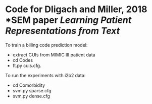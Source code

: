 # Code for Dligach and Miller, 2018 *SEM paper *Learning Patient Representations from Text*

To train a billing code prediction model:

* extract CUIs from MIMIC III patient data
* cd Codes
* ft.py cuis.cfg.

To run the experiments with i2b2 data:

* cd Comorbidity
* svm.py sparse.cfg
* svm.py dense.cfg
